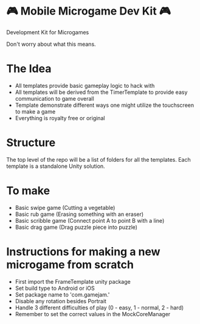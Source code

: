 # 🎮 Mobile Microgame Dev Kit 🎮
Development Kit for Microgames

Don't worry about what this means.

# The Idea
- All templates provide basic gameplay logic to hack with
- All templates will be derived from the TimerTemplate to provide easy communication to game overall
- Template demonstrate different ways one might utilize the touchscreen to make a game
- Everything is royalty free or original

# Structure
The top level of the repo will be a list of folders for all the templates. Each template is a standalone Unity solution.

# To make
- Basic swipe game (Cutting a vegetable)
- Basic rub game (Erasing something with an eraser)
- Basic scribble game (Connect point A to point B with a line)
- Basic drag game (Drag puzzle piece into puzzle)

# Instructions for making a new microgame from scratch
- First import the FrameTemplate unity package
- Set build type to Android or iOS
- Set package name to 'com.gamejam.<yourNameHere>'
- Disable any rotation besides Portrait
- Handle 3 different difficulties of play (0 - easy, 1 - normal, 2 - hard)
- Remember to set the correct values in the MockCoreManager
